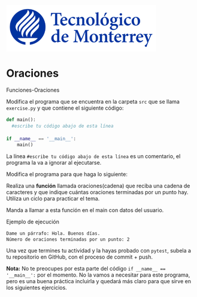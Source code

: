 ![Tec de Monterrey](../../images/logotecmty.png)
# Oraciones
Funciones-Oraciones

Modifica el programa que se encuentra en la carpeta `src` que se llama `exercise.py` y que contiene el siguiente código:

```python
def main():
  #escribe tu código abajo de esta línea

if __name__ == '__main__':
    main()
```

La línea `#escribe tu código abajo de esta línea` es un comentario, el programa la va a ignorar al ejecutarse.

Modifica el programa para que haga lo siguiente:

Realiza una **función** llamada oraciones(cadena) que reciba una cadena de caracteres y que indique cuántas oraciones terminadas por un punto hay. Utiliza un ciclo para practicar el tema.

Manda a llamar a esta función en el main con datos del usuario. 

Ejemplo de ejecución

```
Dame un párrafo: Hola. Buenos días.
Número de oraciones terminadas por un punto: 2
```

Una vez que termines tu actividad y la hayas probado con `pytest`, subela a tu repositorio en GitHub, con el proceso de commit + push.

**Nota:** No te preocupes por esta parte del código `if __name__ == '__main__':` por el momento. No la vamos a necesitar para este programa, pero es una buena práctica incluirla y quedará más claro para que sirve en los siguientes ejercicios.

[//]: # (Autor: Gil Huesca - ghjuarez at tec.mx)
